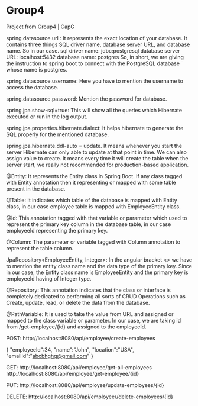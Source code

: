 # Group4
Project from Group4 | CapG



spring.datasource.url : It represents the exact location of your database. It contains three things SQL driver name, database server URL, and database name. So in our case.
sql driver name: jdbc:postgresql
database server URL: localhost:5432
database name: postgres
So, in short, we are giving the instruction to spring boot to connect with the PostgreSQL database whose name is postgres.

 spring.datasource.username: Here you have to mention the username to access the database.

 spring.datasource.password: Mention the password for database.

spring.jpa.show-sql=true: This will show all the queries which Hibernate executed or run in the log output.

spring.jpa.properties.hibernate.dialect: It helps hibernate to generate the SQL properly for the mentioned database.

spring.jpa.hibernate.ddl-auto = update. It means whenever you start the server Hibernate can only able to update at that point in time. We can also assign value to create. It means every time it will create the table when the server start, we really not recommended for production-based application.

@Entity: It represents the Entity class in Spring Boot. If any class tagged with Entity annotation then it representing or mapped with some table present in the database.

@Table: It indicates which table of the database is mapped with Entity class, in our case employee table is mapped with EmployeeEntity class.

@Id: This annotation tagged with that variable or parameter which used to represent the primary key column in the database table, in our case employeeId representing the primary key.

@Column: The parameter or variable tagged with Column annotation to represent the table column.

JpaRepository<EmployeeEntity, Integer>: In the angular bracket <> we have to mention the entity class name and the data type of the primary key. Since in our case, the Entity class name is EmployeeEntity and the primary key is employeeId having of Integer type.

@Repository: This annotation indicates that the class or interface is completely dedicated to performing all sorts of CRUD Operations such as Create, update, read, or delete the data from the database.

@PathVariable: It is used to take the value from URL and assigned or mapped to the class variable or parameter. In our case, we are taking id from /get-employee/{id} and assigned to the employeeId.


POST: http://localhost:8080/api/employee/create-employees

{
    "employeeId":34,
    "name":"John",
    "location":"USA",
    "emailId":"abcbhghg@gmail.com"
}



GET: http://localhost:8080/api/employee/get-all-employees
	http://localhost:8080/api/employee/get-employee/{id}


PUT: http://localhost:8080/api/employee/update-employees/{id}

DELETE: http://localhost:8080/api/employee//delete-employees/{id}
